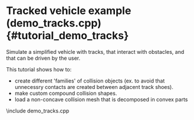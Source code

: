 Tracked vehicle example (demo_tracks.cpp)  {#tutorial_demo_tracks}
==========================

Simulate a simplified vehicle with tracks, 
that interact with obstacles, and that can be driven by the user. 

This tutorial shows how to:

- create different 'families' of collision objects (ex. to avoid that unnecessry contacts are created between adjacent track shoes).
- make custom compound collision shapes.
- load a non-concave collision mesh that is decomposed in convex parts  
 
\include demo_tracks.cpp

